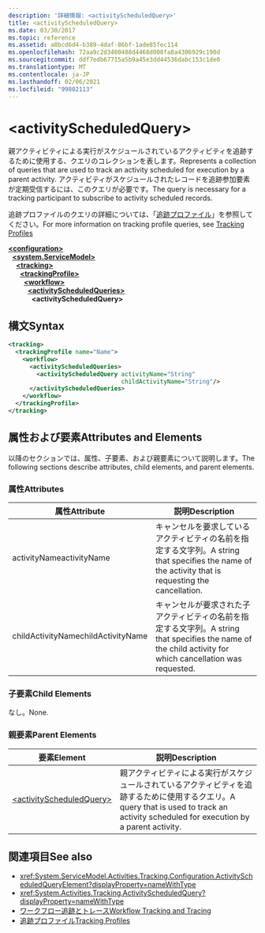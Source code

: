 ```yaml
---
description: '詳細情報: <activityScheduledQuery>'
title: <activityScheduledQuery>
ms.date: 03/30/2017
ms.topic: reference
ms.assetid: a8bcd6d4-b389-4daf-86bf-1ade85fec114
ms.openlocfilehash: 72aa9c2d3480488d4468d008fa8a4306929c190d
ms.sourcegitcommit: ddf7edb67715a5b9a45e3dd44536dabc153c1de0
ms.translationtype: MT
ms.contentlocale: ja-JP
ms.lasthandoff: 02/06/2021
ms.locfileid: "99802113"
---
```

# \<activityScheduledQuery>

<span data-ttu-id="d4abd-102">親アクティビティによる実行がスケジュールされているアクティビティを追跡するために使用する、クエリのコレクションを表します。</span><span class="sxs-lookup"><span data-stu-id="d4abd-102">Represents a collection of queries that are used to track an activity scheduled for execution by a parent activity.</span></span> <span data-ttu-id="d4abd-103">アクティビティがスケジュールされたレコードを追跡参加要素が定期受信するには、このクエリが必要です。</span><span class="sxs-lookup"><span data-stu-id="d4abd-103">The query is necessary for a tracking participant to subscribe to activity scheduled records.</span></span>  
  
 <span data-ttu-id="d4abd-104">追跡プロファイルのクエリの詳細については、「[追跡プロファイル](../../../windows-workflow-foundation/tracking-profiles.md)」を参照してください。</span><span class="sxs-lookup"><span data-stu-id="d4abd-104">For more information on tracking profile queries, see [Tracking Profiles](../../../windows-workflow-foundation/tracking-profiles.md)</span></span>  
  
[**\<configuration>**](../configuration-element.md)\
&nbsp;&nbsp;[**\<system.ServiceModel>**](system-servicemodel-of-workflow.md)\
&nbsp;&nbsp;&nbsp;&nbsp;[**\<tracking>**](tracking.md)\
&nbsp;&nbsp;&nbsp;&nbsp;&nbsp;&nbsp;[**\<trackingProfile>**](trackingprofile.md)\
&nbsp;&nbsp;&nbsp;&nbsp;&nbsp;&nbsp;&nbsp;&nbsp;[**\<workflow>**](workflow.md)\
&nbsp;&nbsp;&nbsp;&nbsp;&nbsp;&nbsp;&nbsp;&nbsp;&nbsp;&nbsp;[**\<activityScheduledQueries>**](activityscheduledqueries.md)\
&nbsp;&nbsp;&nbsp;&nbsp;&nbsp;&nbsp;&nbsp;&nbsp;&nbsp;&nbsp;&nbsp;&nbsp;**\<activityScheduledQuery>**  
  
## <a name="syntax"></a><span data-ttu-id="d4abd-105">構文</span><span class="sxs-lookup"><span data-stu-id="d4abd-105">Syntax</span></span>  
  
```xml
<tracking>
  <trackingProfile name="Name">
    <workflow>
      <activityScheduledQueries>
        <activityScheduledQuery activityName="String"
                                childActivityName="String"/>
      </activityScheduledQueries>
    </workflow>
  </trackingProfile>
</tracking>  
```  
  
## <a name="attributes-and-elements"></a><span data-ttu-id="d4abd-106">属性および要素</span><span class="sxs-lookup"><span data-stu-id="d4abd-106">Attributes and Elements</span></span>  

 <span data-ttu-id="d4abd-107">以降のセクションでは、属性、子要素、および親要素について説明します。</span><span class="sxs-lookup"><span data-stu-id="d4abd-107">The following sections describe attributes, child elements, and parent elements.</span></span>  
  
### <a name="attributes"></a><span data-ttu-id="d4abd-108">属性</span><span class="sxs-lookup"><span data-stu-id="d4abd-108">Attributes</span></span>  
  
|<span data-ttu-id="d4abd-109">属性</span><span class="sxs-lookup"><span data-stu-id="d4abd-109">Attribute</span></span>|<span data-ttu-id="d4abd-110">説明</span><span class="sxs-lookup"><span data-stu-id="d4abd-110">Description</span></span>|  
|---------------|-----------------|  
|<span data-ttu-id="d4abd-111">activityName</span><span class="sxs-lookup"><span data-stu-id="d4abd-111">activityName</span></span>|<span data-ttu-id="d4abd-112">キャンセルを要求しているアクティビティの名前を指定する文字列。</span><span class="sxs-lookup"><span data-stu-id="d4abd-112">A string that specifies the name of the activity that is requesting the cancellation.</span></span>|  
|<span data-ttu-id="d4abd-113">childActivityName</span><span class="sxs-lookup"><span data-stu-id="d4abd-113">childActivityName</span></span>|<span data-ttu-id="d4abd-114">キャンセルが要求された子アクティビティの名前を指定する文字列。</span><span class="sxs-lookup"><span data-stu-id="d4abd-114">A string that specifies the name of the child activity for which cancellation was requested.</span></span>|  
  
### <a name="child-elements"></a><span data-ttu-id="d4abd-115">子要素</span><span class="sxs-lookup"><span data-stu-id="d4abd-115">Child Elements</span></span>  

 <span data-ttu-id="d4abd-116">なし。</span><span class="sxs-lookup"><span data-stu-id="d4abd-116">None.</span></span>  
  
### <a name="parent-elements"></a><span data-ttu-id="d4abd-117">親要素</span><span class="sxs-lookup"><span data-stu-id="d4abd-117">Parent Elements</span></span>  
  
|<span data-ttu-id="d4abd-118">要素</span><span class="sxs-lookup"><span data-stu-id="d4abd-118">Element</span></span>|<span data-ttu-id="d4abd-119">説明</span><span class="sxs-lookup"><span data-stu-id="d4abd-119">Description</span></span>|  
|-------------|-----------------|  
|[\<activityScheduledQuery>](activityscheduledquery.md)|<span data-ttu-id="d4abd-120">親アクティビティによる実行がスケジュールされているアクティビティを追跡するために使用するクエリ。</span><span class="sxs-lookup"><span data-stu-id="d4abd-120">A query that is used to track an activity scheduled for execution by a parent activity.</span></span>|  
  
## <a name="see-also"></a><span data-ttu-id="d4abd-121">関連項目</span><span class="sxs-lookup"><span data-stu-id="d4abd-121">See also</span></span>

- <xref:System.ServiceModel.Activities.Tracking.Configuration.ActivityScheduledQueryElement?displayProperty=nameWithType>
- <xref:System.Activities.Tracking.ActivityScheduledQuery?displayProperty=nameWithType>
- [<span data-ttu-id="d4abd-122">ワークフロー追跡とトレース</span><span class="sxs-lookup"><span data-stu-id="d4abd-122">Workflow Tracking and Tracing</span></span>](../../../windows-workflow-foundation/workflow-tracking-and-tracing.md)
- [<span data-ttu-id="d4abd-123">追跡プロファイル</span><span class="sxs-lookup"><span data-stu-id="d4abd-123">Tracking Profiles</span></span>](../../../windows-workflow-foundation/tracking-profiles.md)
